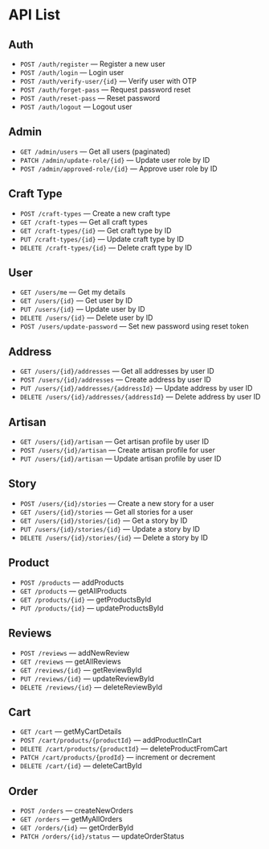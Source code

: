 # API List

## Auth

- `POST /auth/register` — Register a new user
- `POST /auth/login` — Login user
- `POST /auth/verify-user/{id}` — Verify user with OTP
- `POST /auth/forget-pass` — Request password reset
- `POST /auth/reset-pass` — Reset password
- `POST /auth/logout` — Logout user

## Admin

- `GET /admin/users` — Get all users (paginated)
- `PATCH /admin/update-role/{id}` — Update user role by ID
- `POST /admin/approved-role/{id}` — Approve user role by ID

## Craft Type

- `POST /craft-types` — Create a new craft type
- `GET /craft-types` — Get all craft types
- `GET /craft-types/{id}` — Get craft type by ID
- `PUT /craft-types/{id}` — Update craft type by ID
- `DELETE /craft-types/{id}` — Delete craft type by ID

## User

- `GET /users/me` — Get my details
- `GET /users/{id}` — Get user by ID
- `PUT /users/{id}` — Update user by ID
- `DELETE /users/{id}` — Delete user by ID
- `POST /users/update-password` — Set new password using reset token

## Address

- `GET /users/{id}/addresses` — Get all addresses by user ID
- `POST /users/{id}/addresses` — Create address by user ID
- `PUT /users/{id}/addresses/{addressId}` — Update address by user ID
- `DELETE /users/{id}/addresses/{addressId}` — Delete address by user ID

## Artisan

- `GET /users/{id}/artisan` — Get artisan profile by user ID
- `POST /users/{id}/artisan` — Create artisan profile for user
- `PUT /users/{id}/artisan` — Update artisan profile by user ID

## Story

- `POST /users/{id}/stories` — Create a new story for a user
- `GET /users/{id}/stories` — Get all stories for a user
- `GET /users/{id}/stories/{id}` — Get a story by ID
- `PUT /users/{id}/stories/{id}` — Update a story by ID
- `DELETE /users/{id}/stories/{id}` — Delete a story by ID

## Product

- `POST /products` — addProducts
- `GET /products` — getAllProducts
- `GET /products/{id}` — getProductsById
- `PUT /products/{id}` — updateProductsById

## Reviews

- `POST /reviews` — addNewReview
- `GET /reviews` — getAllReviews
- `GET /reviews/{id}` — getReviewById
- `PUT /reviews/{id}` — updateReviewById
- `DELETE /reviews/{id}` — deleteReviewById

## Cart

- `GET /cart` — getMyCartDetails
- `POST /cart/products/{productId}` — addProductInCart
- `DELETE /cart/products/{productId}` — deleteProductFromCart
- `PATCH /cart/products/{prodId}` — increment or decrement
- `DELETE /cart/{id}` — deleteCartById

## Order

- `POST /orders` — createNewOrders
- `GET /orders` — getMyAllOrders
- `GET /orders/{id}` — getOrderById
- `PATCH /orders/{id}/status` — updateOrderStatus
